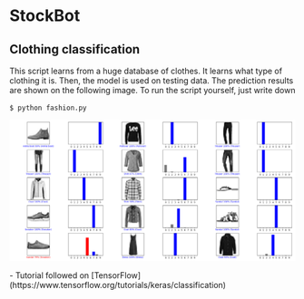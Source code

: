 StockBot
=====


Clothing classification
----

This script learns from a huge database of clothes. It learns what type of clothing it is. Then, the model is used on testing data. The prediction results are shown on the following image. To run the script yourself, just write down
```shell
$ python fashion.py
```

<p align="center">
<img src="https://github.com/Beben107700/TensorFlow_Learning/blob/master/fashion/Figure_1.png">
</p>
- Tutorial followed on [TensorFlow](https://www.tensorflow.org/tutorials/keras/classification)
